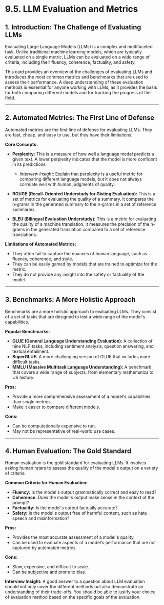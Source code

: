 # 9.5. LLM Evaluation and Metrics

## 1. Introduction: The Challenge of Evaluating LLMs

Evaluating Large Language Models (LLMs) is a complex and multifaceted task. Unlike traditional machine learning models, which are typically evaluated on a single metric, LLMs can be evaluated on a wide range of criteria, including their fluency, coherence, factuality, and safety.

This card provides an overview of the challenges of evaluating LLMs and introduces the most common metrics and benchmarks that are used to assess their performance. A deep understanding of these evaluation methods is essential for anyone working with LLMs, as it provides the basis for both comparing different models and for tracking the progress of the field.

---

## 2. Automated Metrics: The First Line of Defense

Automated metrics are the first line of defense for evaluating LLMs. They are fast, cheap, and easy to use, but they have their limitations.

**Core Concepts:**

*   **Perplexity:** This is a measure of how well a language model predicts a given text. A lower perplexity indicates that the model is more confident in its predictions.
    *   *Interview Insight:* Explain that perplexity is a useful metric for comparing different language models, but it does not always correlate well with human judgments of quality.

*   **ROUGE (Recall-Oriented Understudy for Gisting Evaluation):** This is a set of metrics for evaluating the quality of a summary. It compares the n-grams in the generated summary to the n-grams in a set of reference summaries.
*   **BLEU (Bilingual Evaluation Understudy):** This is a metric for evaluating the quality of a machine translation. It measures the precision of the n-grams in the generated translation compared to a set of reference translations.

**Limitations of Automated Metrics:**

*   They often fail to capture the nuances of human language, such as fluency, coherence, and style.
*   They can be easily gamed by models that are trained to optimize for the metric.
*   They do not provide any insight into the safety or factuality of the model.

---

## 3. Benchmarks: A More Holistic Approach

Benchmarks are a more holistic approach to evaluating LLMs. They consist of a set of tasks that are designed to test a wide range of the model's capabilities.

**Popular Benchmarks:**

*   **GLUE (General Language Understanding Evaluation):** A collection of nine NLP tasks, including sentiment analysis, question answering, and textual entailment.
*   **SuperGLUE:** A more challenging version of GLUE that includes more difficult tasks.
*   **MMLU (Massive Multitask Language Understanding):** A benchmark that covers a wide range of subjects, from elementary mathematics to US history.

**Pros:**

*   Provide a more comprehensive assessment of a model's capabilities than single metrics.
*   Make it easier to compare different models.

**Cons:**

*   Can be computationally expensive to run.
*   May not be representative of real-world use cases.

---

## 4. Human Evaluation: The Gold Standard

Human evaluation is the gold standard for evaluating LLMs. It involves asking human raters to assess the quality of the model's output on a variety of criteria.

**Common Criteria for Human Evaluation:**

*   **Fluency:** Is the model's output grammatically correct and easy to read?
*   **Coherence:** Does the model's output make sense in the context of the prompt?
*   **Factuality:** Is the model's output factually accurate?
*   **Safety:** Is the model's output free of harmful content, such as hate speech and misinformation?

**Pros:**

*   Provides the most accurate assessment of a model's quality.
*   Can be used to evaluate aspects of a model's performance that are not captured by automated metrics.

**Cons:**

*   Slow, expensive, and difficult to scale.
*   Can be subjective and prone to bias.

**Interview Insight:** A good answer to a question about LLM evaluation should not only cover the different methods but also demonstrate an understanding of their trade-offs. You should be able to justify your choice of evaluation method based on the specific goals of the evaluation.